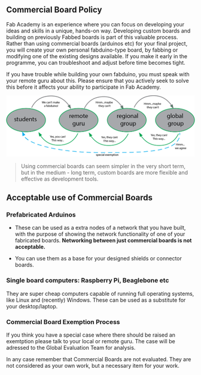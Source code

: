 
## Commercial Board Policy

Fab Academy is an experience where you can focus on developing your ideas and skills in a unique, hands-on way. Developing custom boards and building on previously Fabbed boards is part of this valuable process. Rather than using commercial boards (arduinos etc) for your final project, you will create your own personal fabduino-type board, by fabbing or modifying one of the existing designs available. If you make it early in the programme, you can troubleshoot and adjust before time becomes tight.

If you have trouble while building your own fabduino, you must speak with your remote guru about this. Please ensure that you actively seek to solve this before it affects your ability to participate in Fab Academy.


![image alt text](image_0.png)

> Using commercial boards can seem simpler in the very short term, but in the medium - long term, custom boards are more flexible and effective as development tools.

## Acceptable use of Commercial Boards

### Prefabricated Arduinos
* These can be used as a extra nodes of a network that you have built, with the purpose of showing the network functionality of one of your fabricated boards. **Networking between just commercial boards is not acceptable.**

* You can use them as a base for your designed shields or connector boards.

### Single board computers: Raspberry Pi, Beaglebone etc

They are super cheap computers capable of running full operating systems, like Linux and (recently) Windows. These can be used as a substitute for your desktop/laptop.

### Commercial Board Exemption Process

If you think you have a special case where there should be raised an exemtption please talk to your local or remote guru. The case will be adressed to the Global Evaluation Team for analysis.

In any case remember that Commercial Boards are not evaluated. They are not considered as your own work, but a necessary item for your work.